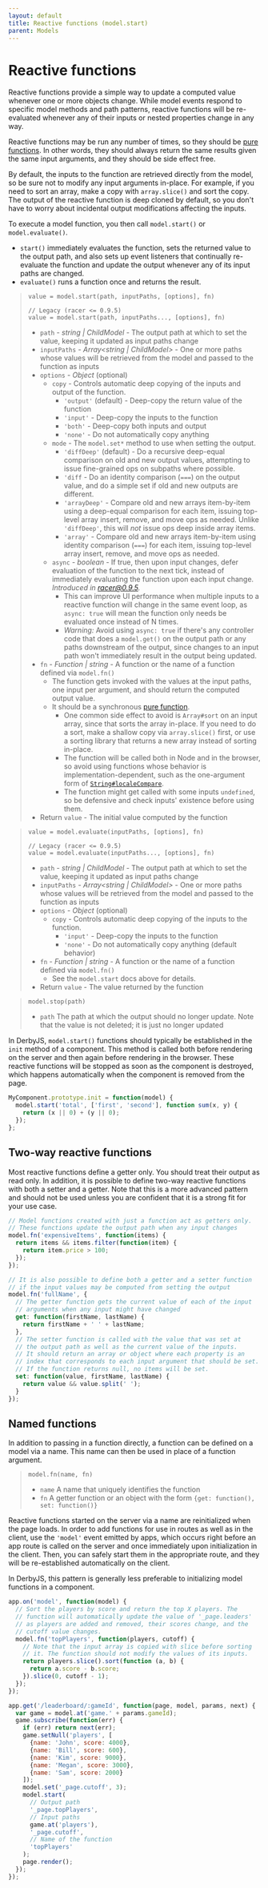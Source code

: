 ```yaml
---
layout: default
title: Reactive functions (model.start)
parent: Models
---
```


# Reactive functions

Reactive functions provide a simple way to update a computed value whenever one or more objects change. While model events respond to specific model methods and path patterns, reactive functions will be re-evaluated whenever any of their inputs or nested properties change in any way.

Reactive functions may be run any number of times, so they should be [pure functions](https://en.wikipedia.org/wiki/Pure_function). In other words, they should always return the same results given the same input arguments, and they should be side effect free.

By default, the inputs to the function are retrieved directly from the model, so be sure not to modify any input arguments in-place. For example, if you need to sort an array, make a copy with `array.slice()` and sort the copy. The output of the reactive function is deep cloned by default, so you don't have to worry about incidental output modifications affecting the inputs.

To execute a model function, you then call `model.start()` or `model.evaluate()`.
* `start()` immediately evaluates the function, sets the returned value to the output path,
  and also sets up event listeners that continually re-evaluate the function and update the
  output whenever any of its input paths are changed.
* `evaluate()` runs a function once and returns the result.

> ```
> value = model.start(path, inputPaths, [options], fn)
> ```
> ```
> // Legacy (racer <= 0.9.5)
> value = model.start(path, inputPaths..., [options], fn)
> ```
>
> * `path` - _string \| ChildModel_ - The output path at which to set the value,
>   keeping it updated as input paths change
> * `inputPaths` - _Array<string \| ChildModel>_ - One or more paths whose values
>   will be retrieved from the model and passed to the function as inputs
> * `options` - _Object_ (optional)
>   * `copy` - Controls automatic deep copying of the inputs and output of the
>     function.
>     - `'output'` (default) - Deep-copy the return value of the function
>     - `'input'` - Deep-copy the inputs to the function
>     - `'both'` - Deep-copy both inputs and output
>     - `'none'` - Do not automatically copy anything
>   * `mode` - The `model.set*` method to use when setting the output.
>     - `'diffDeep'` (default) - Do a recursive deep-equal comparison on old
>       and new output values, attempting to issue fine-grained ops on subpaths
>       where possible.
>     - `'diff` - Do an identity comparison (`===`) on the output value, and do
>       a simple set if old and new outputs are different.
>     - `'arrayDeep'` - Compare old and new arrays item-by-item using a
>       deep-equal comparison for each item, issuing top-level array insert,
>       remove, and move ops as needed. Unlike `'diffDeep'`, this will _not_
>       issue ops deep inside array items.
>     - `'array'` - Compare old and new arrays item-by-item using identity
>       comparison (`===`) for each item, issuing top-level array insert,
>       remove, and move ops as needed.
>   * `async` - _boolean_ - If true, then upon input changes, defer evaluation
>     of the function to the next tick, instead of immediately evaluating the
>     function upon each input change. _Introduced in [racer@0.9.5](https://github.com/derbyjs/racer/releases/tag/v0.9.5)._
>     - This can improve UI performance when multiple inputs to a reactive
>       function will change in the same event loop, as `async: true` will
>       mean the function only needs be evaluated once instead of N times.
>     - _Warning:_ Avoid using `async: true` if there's any controller code
>       that does a `model.get()` on the output path or any paths downstream
>       of the output, since changes to an input path won't immediately result
>       in the output being updated.
> * `fn` - _Function \| string_ -  A function or the name of a function defined
>   via `model.fn()`
>   * The function gets invoked with the values at the input paths, one input
>     per argument, and should return the computed output value.
>   * It should be a synchronous [pure function](https://en.wikipedia.org/wiki/Pure_function).
>     - One common side effect to avoid is `Array#sort` on an input array, since
>       that sorts the array in-place. If you need to do a sort, make a shallow
>       copy via `array.slice()` first, or use a sorting library that returns a
>       new array instead of sorting in-place.
>     - The function will be called both in Node and in the browser, so avoid
>       using functions whose behavior is implementation-dependent, such as the
>       one-argument form of [`String#localeCompare`](https://developer.mozilla.org/en-US/docs/Web/JavaScript/Reference/Global_Objects/String/localeCompare).
>     - The function might get called with some inputs `undefined`, so be
>       defensive and check inputs' existence before using them.
> * Return `value` - The initial value computed by the function

> ```
> value = model.evaluate(inputPaths, [options], fn)
> ```
> ```
> // Legacy (racer <= 0.9.5)
> value = model.evaluate(inputPaths..., [options], fn)
> ```
>
> * `path` - _string \| ChildModel_ - The output path at which to set the value,
>   keeping it updated as input paths change
> * `inputPaths` - _Array<string \| ChildModel>_ - One or more paths whose values
>   will be retrieved from the model and passed to the function as inputs
> * `options` - _Object_ (optional)
>   * `copy` - Controls automatic deep copying of the inputs to the function.
>     - `'input'` - Deep-copy the inputs to the function
>     - `'none'` - Do not automatically copy anything (default behavior)
> * `fn` - _Function \| string_ -  A function or the name of a function defined
>   via `model.fn()`
>   * See the `model.start` docs above for details.
> * Return `value` - The value returned by the function

> `model.stop(path)`
> * `path` The path at which the output should no longer update. Note that the value is not deleted; it is just no longer updated

In DerbyJS, `model.start()` functions should typically be established in the `init` method of a component. This method is called both before rendering on the server and then again before rendering in the browser. These reactive functions will be stopped as soon as the component is destroyed, which happens automatically when the component is removed from the page.

```js
MyComponent.prototype.init = function(model) {
  model.start('total', ['first', 'second'], function sum(x, y) {
    return (x || 0) + (y || 0);
  });
};
```

## Two-way reactive functions

Most reactive functions define a getter only. You should treat their output as read only. In addition, it is possible to define two-way reactive functions with both a setter and a getter. Note that this is a more advanced pattern and should not be used unless you are confident that it is a strong fit for your use case.

```js
// Model functions created with just a function act as getters only.
// These functions update the output path when any input changes
model.fn('expensiveItems', function(items) {
  return items && items.filter(function(item) {
    return item.price > 100;
  });
});

// It is also possible to define both a getter and a setter function
// if the input values may be computed from setting the output
model.fn('fullName', {
  // The getter function gets the current value of each of the input
  // arguments when any input might have changed
  get: function(firstName, lastName) {
    return firstName + ' ' + lastName;
  },
  // The setter function is called with the value that was set at
  // the output path as well as the current value of the inputs.
  // It should return an array or object where each property is an
  // index that corresponds to each input argument that should be set.
  // If the function returns null, no items will be set.
  set: function(value, firstName, lastName) {
    return value && value.split(' ');
  }
});
```

## Named functions

In addition to passing in a function directly, a function can be defined on a model via a name. This name can then be used in place of a function argument.

> `model.fn(name, fn)`
> * `name` A name that uniquely identifies the function
> * `fn` A getter function or an object with the form `{get: function(), set: function()}`

Reactive functions started on the server via a name are reinitialized when the page loads. In order to add functions for use in routes as well as in the client, use the `'model'` event emitted by apps, which occurs right before an app route is called on the server and once immediately upon initialization in the client. Then, you can safely start them in the appropriate route, and they will be re-established automatically on the client.

In DerbyJS, this pattern is generally less preferable to initializing model functions in a component.

```js
app.on('model', function(model) {
  // Sort the players by score and return the top X players. The
  // function will automatically update the value of '_page.leaders'
  // as players are added and removed, their scores change, and the
  // cutoff value changes.
  model.fn('topPlayers', function(players, cutoff) {
    // Note that the input array is copied with slice before sorting
    // it. The function should not modify the values of its inputs.
    return players.slice().sort(function (a, b) {
      return a.score - b.score;
    }).slice(0, cutoff - 1);
  });
});

app.get('/leaderboard/:gameId', function(page, model, params, next) {
  var game = model.at('game.' + params.gameId);
  game.subscribe(function(err) {
    if (err) return next(err);
    game.setNull('players', [
      {name: 'John', score: 4000},
      {name: 'Bill', score: 600},
      {name: 'Kim', score: 9000},
      {name: 'Megan', score: 3000},
      {name: 'Sam', score: 2000}
    ]);
    model.set('_page.cutoff', 3);
    model.start(
      // Output path
      '_page.topPlayers',
      // Input paths
      game.at('players'),
      '_page.cutoff',
      // Name of the function
      'topPlayers'
    );
    page.render();
  });
});
```

